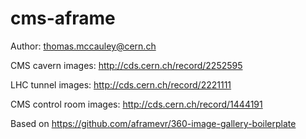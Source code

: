 # cms-aframe

Author: thomas.mccauley@cern.ch

CMS cavern images: http://cds.cern.ch/record/2252595

LHC tunnel images: http://cds.cern.ch/record/2221111

CMS control room images: http://cds.cern.ch/record/1444191

Based on https://github.com/aframevr/360-image-gallery-boilerplate
